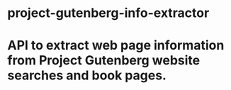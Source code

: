 # project-gutenberg-info-extractor
# API to extract web page information from Project Gutenberg website searches and book pages.
